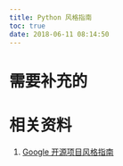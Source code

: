 ```yaml
---
title: Python 风格指南
toc: true
date: 2018-06-11 08:14:50
---
```



# 需要补充的





# 相关资料

1. [Google 开源项目风格指南](http://zh-google-styleguide.readthedocs.io/en/latest/contents/)
